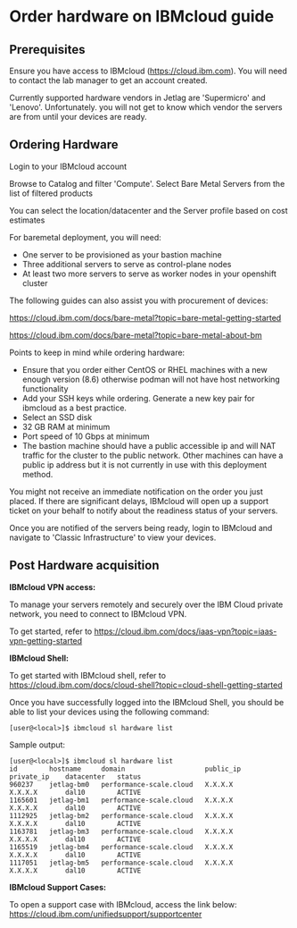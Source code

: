 # Order hardware on IBMcloud guide

## Prerequisites

Ensure you have access to IBMcloud (https://cloud.ibm.com). You will need to contact the lab manager to get an account created.

Currently supported hardware vendors in Jetlag are 'Supermicro' and 'Lenovo'. Unfortunately. you will not get to know which vendor the servers are from until your devices are ready.


## Ordering Hardware

Login to your IBMcloud account

Browse to Catalog and filter 'Compute'. Select Bare Metal Servers from the list of filtered products

You can select the location/datacenter and the Server profile based on cost estimates

For baremetal deployment, you will need:

* One server to be provisioned as your bastion machine
* Three additional servers to serve as control-plane nodes
* At least two more servers to serve as worker nodes in your openshift cluster

The following guides can also assist you with procurement of devices:

https://cloud.ibm.com/docs/bare-metal?topic=bare-metal-getting-started

https://cloud.ibm.com/docs/bare-metal?topic=bare-metal-about-bm

Points to keep in mind while ordering hardware:

* Ensure that you order either CentOS or RHEL machines with a new enough version (8.6) otherwise podman will not have host networking functionality
* Add your SSH keys while ordering. Generate a new key pair for ibmcloud as a best practice.
* Select an SSD disk
* 32 GB RAM at minimum
* Port speed of 10 Gbps at minimum
* The bastion machine should have a public accessible ip and will NAT traffic for the cluster to the public network. Other machines can have a public ip address but it is not currently in use with this deployment method.

You might not receive an immediate notification on the order you just placed.
If there are significant delays, IBMcloud will open up a support ticket on your behalf to notify about the readiness status of your servers.

Once you are notified of the servers being ready, login to IBMcloud and navigate to 'Classic Infrastructure' to view your devices.


## Post Hardware acquisition

**IBMcloud VPN access:**

To manage your servers remotely and securely over the IBM Cloud private network, you need to connect to IBMcloud VPN.

To get started, refer to https://cloud.ibm.com/docs/iaas-vpn?topic=iaas-vpn-getting-started

**IBMcloud Shell:**

To get started with IBMcloud shell, refer to https://cloud.ibm.com/docs/cloud-shell?topic=cloud-shell-getting-started

Once you have successfully logged into the IBMcloud Shell, you should be able to list  your devices using the following command:

```console
[user@<local>]$ ibmcloud sl hardware list
```

Sample output:

```console
[user@<local>]$ ibmcloud sl hardware list
id        hostname     domain                    public_ip        private_ip    datacenter   status
960237    jetlag-bm0   performance-scale.cloud   X.X.X.X          X.X.X.X       dal10        ACTIVE
1165601   jetlag-bm1   performance-scale.cloud   X.X.X.X          X.X.X.X       dal10        ACTIVE
1112925   jetlag-bm2   performance-scale.cloud   X.X.X.X          X.X.X.X       dal10        ACTIVE
1163781   jetlag-bm3   performance-scale.cloud   X.X.X.X          X.X.X.X       dal10        ACTIVE
1165519   jetlag-bm4   performance-scale.cloud   X.X.X.X          X.X.X.X       dal10        ACTIVE
1117051   jetlag-bm5   performance-scale.cloud   X.X.X.X          X.X.X.X       dal10        ACTIVE
```

**IBMcloud Support Cases:**

To open a support case with IBMcloud, access the link below:
https://cloud.ibm.com/unifiedsupport/supportcenter
